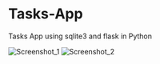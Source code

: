 # Tasks-App
Tasks App using sqlite3 and flask in Python

![Screenshot_1](https://github.com/phantoooomCam/Tasks-App/assets/91701044/24ac6236-6b57-46a8-8e99-d1673266e866)
![Screenshot_2](https://github.com/phantoooomCam/Tasks-App/assets/91701044/ac3c37e9-a0a3-4378-b7f4-b2ddc6095089)
